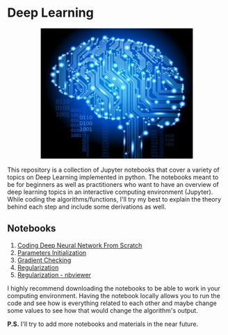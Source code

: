 
# Deep Learning
<p align="center">
<img src = "./images/deep-learning.jpeg" style = "height:300px; width:350px"><br>
</p>

This repository is a collection of Jupyter notebooks that cover a variety of topics on Deep Learning implemented in python. The notebooks meant to be for beginners as well as practitioners who want to have an overview of deep learning topics in an interactive computing environment (Jupyter). While coding the algorithms/functions, I'll try my best to explain the theory behind each step and include some derivations as well.

## Notebooks</h2>

1. [Coding Deep Neural Network From Scratch](/notebooks/Coding-Deep-Neural-Network-From-Scratch.ipynb)
2. [Parameters Initialization](/notebooks/Parameters-Initialization.ipynb)
3. [Gradient Checking](/notebooks/Gradient-Checking.ipynb)
4. [Regularization](/notebooks/Regularization.ipynb)
5. [Regularization - nbviewer](https://nbviewer.jupyter.org/github/ImadDabbura/Deep-Learning/blob/master/notebooks/Regularization.ipynb)

I highly recommend downloading the notebooks to be able to work in your computing environment. Having the notebook locally allows you to run the code and see how is everything related to each other and maybe change some values to see how that would change the algorithm's output.

**P.S.** I'll try to add more notebooks and materials in the near future.